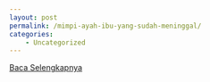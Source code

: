 ```yaml
---
layout: post
permalink: /mimpi-ayah-ibu-yang-sudah-meninggal/
categories:
    - Uncategorized
---
```


[Baca Selengkapnya](/05)